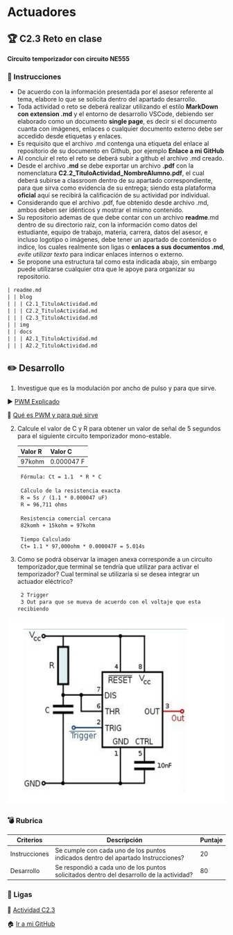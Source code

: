# Actuadores

## :trophy: C2.3 Reto en clase

**Circuito temporizador con circuito NE555**

### :blue_book: Instrucciones

- De acuerdo con la información presentada por el asesor referente al tema, elabore lo que se solicita dentro del apartado desarrollo.
- Toda actividad o reto se deberá realizar utilizando el estilo **MarkDown con extension .md** y el entorno de desarrollo VSCode, debiendo ser elaborado como un documento **single page**, es decir si el documento cuanta con imágenes, enlaces o cualquier documento externo debe ser accedido desde etiquetas y enlaces.
- Es requisito que el archivo .md contenga una etiqueta del enlace al repositorio de su documento en Github, por ejemplo **Enlace a mi GitHub**
- Al concluir el reto el reto se deberá subir a github el archivo .md creado.
- Desde el archivo **.md** se debe exportar un archivo **.pdf** con la nomenclatura **C2.2_TituloActividad_NombreAlumno.pdf**, el cual deberá subirse a classroom dentro de su apartado correspondiente, para que sirva como evidencia de su entrega; siendo esta plataforma **oficial** aquí se recibirá la calificación de su actividad por individual.
- Considerando que el archivo .pdf, fue obtenido desde archivo .md, ambos deben ser idénticos y mostrar el mismo contenido.
- Su repositorio ademas de que debe contar con un archivo **readme**.md dentro de su directorio raíz, con la información como datos del estudiante, equipo de trabajo, materia, carrera, datos del asesor, e incluso logotipo o imágenes, debe tener un apartado de contenidos o indice, los cuales realmente son ligas o **enlaces a sus documentos .md**, _evite utilizar texto_ para indicar enlaces internos o externo.
- Se propone una estructura tal como esta indicada abajo, sin embargo puede utilizarse cualquier otra que le apoye para organizar su repositorio.  
``` 
| readme.md
| | blog
| | | C2.1_TituloActividad.md
| | | C2.2_TituloActividad.md
| | | C2.3_TituloActividad.md
| | img
| | docs
| | | A2.1_TituloActividad.md
| | | A2.2_TituloActividad.md
```
## :pencil2: Desarrollo

1. Investigue que es la modulación por ancho de pulso y para que sirve.

:arrow_forward: [PWM Explicado](https://www.youtube.com/watch?v=Q2N2OEicXJE&ab_channel=JoyplanesRC)

:page_facing_up: [Qué es PWM y para qué sirve](https://www.rinconingenieril.es/que-es-pwm-y-para-que-sirve/)


2. Calcule el valor de C y R para obtener un valor de señal de 5 segundos para el siguiente circuito temporizador mono-estable.
   
   | Valor R | Valor C | 
    | -------- | -------| 
    |   97kohm|    0.000047 F    | 

        Fórmula: Ct = 1.1  * R * C

        Cálculo de la resistencia exacta
        R = 5s / (1.1 * 0.000047 uF)
        R = 96,711 ohms

        Resistencia comercial cercana
        82komh + 15kohm = 97kohm

        Tiempo Calculado
        Ct= 1.1 * 97,000ohm * 0.000047F = 5.014s

2. Como se podrá observar la imagen anexa corresponde a un circuito temporizador,que terminal se tendría que utilizar para activar el temporizador? Cual terminal se utilizaría si se desea integrar un actuador eléctrico?
   
        2 Trigger
        3 Out para que se mueva de acuerdo con el voltaje que esta recibiendo

<p align="center">
    <img alt="Logo" src="../img/C2.3_Circuito_temporizador.png">



### :bomb: Rubrica

| Criterios     | Descripción                                                                                  | Puntaje |
| ------------- | -------------------------------------------------------------------------------------------- | ------- |
| Instrucciones | Se cumple con cada uno de los puntos indicados dentro del apartado Instrucciones?            | 20 |
| Desarrollo    | Se respondió a cada uno de los puntos solicitados dentro del desarrollo de la actividad?     | 80      |

### :bookmark: Ligas

:memo: [Actividad C2.3 ](https://github.com/NellyQuino/SistemasProgramables/blob/main/Blog/C2.2_ActuadoresElectricos.md)

:house: [Ir a mi GitHub](https://github.com/NellyQuino/SistemasProgramables)
